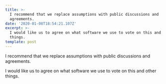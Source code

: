 ```yaml
---
title: >-
  I recommend that we replace assumptions with public discussions and
  agreements.
date: '2020-01-08T18:54:21.107Z'
excerpt: >-
  I would like us to agree on what software we use to vote on this and other
  things.
template: post
---
```

I recommend that we replace assumptions with public discussions and agreements.

I would like us to agree on what software we use to vote on this and other things.
